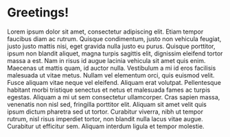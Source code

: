 # Greetings!

Lorem ipsum dolor sit amet, consectetur adipiscing elit. Etiam tempor faucibus diam ac rutrum. Quisque condimentum, justo non vehicula feugiat, justo justo mattis nisi, eget gravida nulla justo eu purus. Quisque porttitor, ipsum non blandit aliquet, magna turpis sagittis elit, dignissim eleifend tortor massa a est. Nam in risus id augue lacinia vehicula sit amet quis enim. Maecenas ut mattis quam, id auctor nulla. Vestibulum a mi id eros facilisis malesuada ut vitae metus. Nullam vel elementum orci, quis euismod velit. Fusce aliquam vitae neque vel eleifend. Aliquam erat volutpat. Pellentesque habitant morbi tristique senectus et netus et malesuada fames ac turpis egestas. Aliquam a mi ut sem consectetur ullamcorper. Cras sapien massa, venenatis non nisl sed, fringilla porttitor elit. Aliquam sit amet velit quis ipsum dictum pharetra sed ut tortor. Curabitur viverra, nibh ut tempor rutrum, nisl risus imperdiet tortor, non blandit nulla lacus vitae augue. Curabitur ut efficitur sem. Aliquam interdum ligula et tempor molestie.



